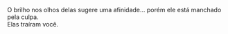 O brilho nos olhos delas sugere uma afinidade... porém ele está manchado pela culpa.<br>
Elas traíram você.
